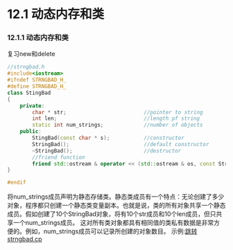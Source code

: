 # 12.1 动态内存和类
### 12.1.1 动态内存和类
复习new和delete
```cpp
//strngbad.h
#include<iostream>
#ifndef STRNGBAD_H_
#define STRNGBAD_H_
class StingBad
{
    private:
        char * str;                         //pointer to string
        int len;                            //length pf string
        static int num_strings;             //number of objects
    public:
        StingBad(const char * s);           //constructor
        StringBad();                        //default constructor
        ~StringBad();                       //destructor
        //friend function
        friend std::ostream & operator << (std::ostream & os, const StringBad & st);
}

#endif
```
将num_strings成员声明为静态存储类。静态类成员有一个特点：无论创建了多少对象，程序都只创建一个静态类变量副本。也就是说，类的所有对象共享一个静态成员。假如创建了10个StringBad对象，将有10个str成员和10个len成员，但只共享一个num_strings成员。
这对所有类对象都具有相同值的类私有数据是非常方便的。例如，num_strings成员可以记录所创建的对象数目。
示例:[跳转strngbad.cp](./referfile/strngbad.cpp)